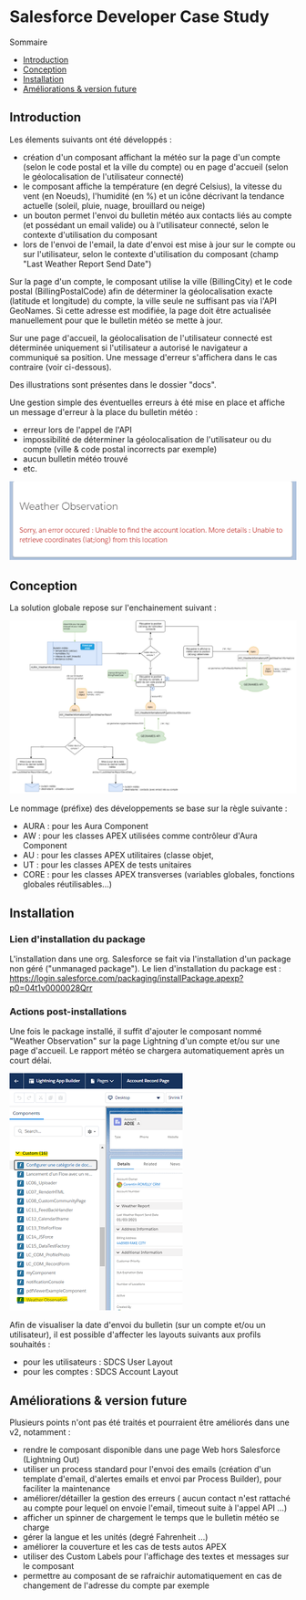 # Salesforce Developer Case Study
Sommaire
* [Introduction](https://github.com/Illymor/salesforce-developer-case-study#introduction)
* [Conception](https://github.com/Illymor/salesforce-developer-case-study#conception)
* [Installation](https://github.com/Illymor/salesforce-developer-case-study#installation)
* [Améliorations & version future](https://github.com/Illymor/salesforce-developer-case-study#am%C3%A9liorations--version-future)


## Introduction
Les élements suivants ont été développés : 
* création d'un composant affichant la météo sur la page d'un compte (selon le code postal et la ville du compte) ou en page d'accueil (selon le géolocalisation de l'utilisateur connecté)
* le composant affiche la température (en degré Celsius), la vitesse du vent (en Noeuds), l'humidité (en %) et un icône décrivant la tendance actuelle (soleil, pluie, nuage, brouillard ou neige)
* un bouton permet l'envoi du bulletin météo aux contacts liés au compte (et possédant un email valide) ou à l'utilisateur connecté, selon le contexte d'utilisation du composant
* lors de l'envoi de l'email, la date d'envoi est mise à jour sur le compte ou sur l'utilisateur, selon le contexte d'utilisation du composant (champ "Last Weather Report Send Date")

Sur la page d'un compte, le composant utilise la ville (BillingCity) et le code postal (BillingPostalCode) afin de déterminer la géolocalisation exacte (latitude et longitude) du compte, la ville seule ne suffisant pas via l'API GeoNames. Si cette adresse est modifiée, la page doit être actualisée manuellement pour que le bulletin météo se mette à jour.

Sur une page d'accueil, la géolocalisation de l'utilisateur connecté est déterminée uniquement si l'utilisateur a autorisé le navigateur a communiqué sa position. Une message d'erreur s'affichera dans le cas contraire (voir ci-dessous).

Des illustrations sont présentes dans le dossier "docs".

Une gestion simple des éventuelles erreurs à été mise en place et affiche un message d'erreur à la place du bulletin météo :
* erreur lors de l'appel de l'API 
* impossibilité de déterminer la géolocalisation de l'utilisateur ou du compte (ville & code postal incorrects par exemple)
* aucun bulletin météo trouvé
* etc.

![schema](https://github.com/Illymor/salesforce-developer-case-study/blob/main/docs/illustration-erreur.png?raw=true)

## Conception
La solution globale repose sur l'enchainement suivant : 

![schema](https://github.com/Illymor/salesforce-developer-case-study/blob/main/docs/schema-solution.png?raw=true)

Le nommage (préfixe) des développements se base sur la règle suivante : 
* AURA : pour les Aura Component
* AW : pour les classes APEX utilisées comme contrôleur d'Aura Component
* AU : pour les classes APEX utilitaires (classe objet, 
* UT : pour les classes APEX de tests unitaires
* CORE : pour les classes APEX transverses (variables globales, fonctions globales réutilisables...)

## Installation

### Lien d'installation du package
L'installation dans une org. Salesforce se fait via l'installation d'un package non géré ("unmanaged package"). 
Le lien d'installation du package est : https://login.salesforce.com/packaging/installPackage.apexp?p0=04t1v0000028Qrr
  
### Actions post-installations
Une fois le package installé, il suffit d'ajouter le composant nommé "Weather Observation" sur la page Lightning d'un compte et/ou sur une page d'accueil.
Le rapport météo se chargera automatiquement après un court délai.

![schema](https://github.com/Illymor/salesforce-developer-case-study/blob/main/docs/illustration-installation.png?raw=true)

Afin de visualiser la date d'envoi du bulletin (sur un compte et/ou un utilisateur), il est possible d'affecter les layouts suivants aux profils souhaités : 
* pour les utilisateurs : SDCS User Layout
* pour les comptes : SDCS Account Layout

## Améliorations & version future
Plusieurs points n'ont pas été traités et pourraient être améliorés dans une v2, notamment : 
* rendre le composant disponible dans une page Web hors Salesforce (Lightning Out)
* utiliser un process standard pour l'envoi des emails (création d'un template d'email, d'alertes emails et envoi par Process Builder), pour faciliter la maintenance
* améliorer/détailler la gestion des erreurs ( aucun contact n'est rattaché au compte pour lequel on envoie l'email, timeout suite à l'appel API ...)
* afficher un spinner de chargement le temps que le bulletin météo se charge
* gérer la langue et les unités (degré Fahrenheit ...)
* améliorer la couverture et les cas de tests autos APEX
* utiliser des Custom Labels pour l'affichage des textes et messages sur le composant
* permettre au composant de se rafraichir automatiquement en cas de changement de l'adresse du compte par exemple
